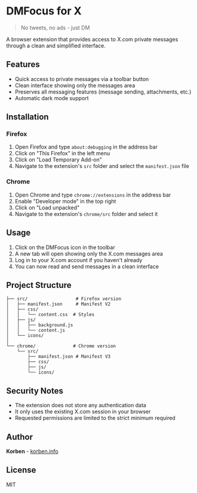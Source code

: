 # DMFocus for X

> No tweets, no ads - just DM

A browser extension that provides access to X.com private messages through a clean and simplified interface.

## Features

- Quick access to private messages via a toolbar button
- Clean interface showing only the messages area
- Preserves all messaging features (message sending, attachments, etc.)
- Automatic dark mode support

## Installation

### Firefox
1. Open Firefox and type `about:debugging` in the address bar
2. Click on "This Firefox" in the left menu
3. Click on "Load Temporary Add-on"
4. Navigate to the extension's `src` folder and select the `manifest.json` file

### Chrome
1. Open Chrome and type `chrome://extensions` in the address bar
2. Enable "Developer mode" in the top right
3. Click on "Load unpacked"
4. Navigate to the extension's `chrome/src` folder and select it

## Usage

1. Click on the DMFocus icon in the toolbar
2. A new tab will open showing only the X.com messages area
3. Log in to your X.com account if you haven't already
4. You can now read and send messages in a clean interface

## Project Structure

```
├── src/                  # Firefox version
│   ├── manifest.json     # Manifest V2
│   ├── css/
│   │   └── content.css  # Styles
│   ├── js/
│   │   ├── background.js
│   │   └── content.js
│   └── icons/
│
└── chrome/              # Chrome version
    └── src/
        ├── manifest.json # Manifest V3
        ├── css/
        ├── js/
        └── icons/
```

## Security Notes

- The extension does not store any authentication data
- It only uses the existing X.com session in your browser
- Requested permissions are limited to the strict minimum required

## Author

**Korben** - [korben.info](https://korben.info)

## License

MIT
